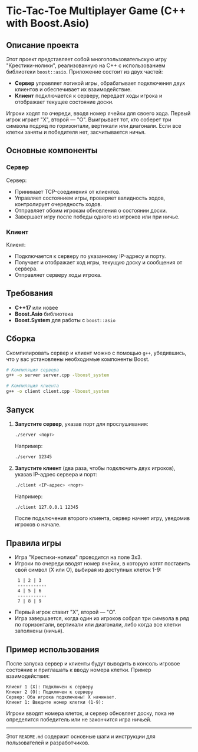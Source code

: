 # Tic-Tac-Toe Multiplayer Game (C++ with Boost.Asio)

## Описание проекта
Этот проект представляет собой многопользовательскую игру "Крестики-нолики", реализованную на C++ с использованием библиотеки `boost::asio`. Приложение состоит из двух частей:
- **Сервер** управляет логикой игры, обрабатывает подключения двух клиентов и обеспечивает их взаимодействие.
- **Клиент** подключается к серверу, передает ходы игрока и отображает текущее состояние доски.

Игроки ходят по очереди, вводя номер ячейки для своего хода. Первый игрок играет "X", второй — "O". Выигрывает тот, кто соберет три символа подряд по горизонтали, вертикали или диагонали. Если все клетки заняты и победителя нет, засчитывается ничья.

## Основные компоненты
### Сервер
Сервер:
- Принимает TCP-соединения от клиентов.
- Управляет состоянием игры, проверяет валидность ходов, контролирует очередность ходов.
- Отправляет обоим игрокам обновления о состоянии доски.
- Завершает игру после победы одного из игроков или при ничье.

### Клиент
Клиент:
- Подключается к серверу по указанному IP-адресу и порту.
- Получает и отображает ход игры, текущую доску и сообщения от сервера.
- Отправляет серверу ходы игрока.

## Требования
- **C++17** или новее
- **Boost.Asio** библиотека
- **Boost.System** для работы с `boost::asio`

## Сборка
Скомпилировать сервер и клиент можно с помощью `g++`, убедившись, что у вас установлены необходимые компоненты Boost.

```bash
# Компиляция сервера
g++ -o server server.cpp -lboost_system

# Компиляция клиента
g++ -o client client.cpp -lboost_system
```

## Запуск
1. **Запустите сервер**, указав порт для прослушивания:
   ```bash
   ./server <порт>
   ```
   Например:
   ```bash
   ./server 12345
   ```

2. **Запустите клиент** (два раза, чтобы подключить двух игроков), указав IP-адрес сервера и порт:
   ```bash
   ./client <IP-адрес> <порт>
   ```
   Например:
   ```bash
   ./client 127.0.0.1 12345
   ```

   После подключения второго клиента, сервер начнет игру, уведомив игроков о начале.

## Правила игры
- Игра "Крестики-нолики" проводится на поле 3x3.
- Игроки по очереди вводят номер ячейки, в которую хотят поставить свой символ (X или O), выбирая из доступных клеток 1-9:
  ```
   1 | 2 | 3
   -----------
   4 | 5 | 6
   -----------
   7 | 8 | 9
  ```
- Первый игрок ставит "X", второй — "O".
- Игра завершается, когда один из игроков собрал три символа в ряд по горизонтали, вертикали или диагонали, либо когда все клетки заполнены (ничья).

## Пример использования
После запуска сервер и клиенты будут выводить в консоль игровое состояние и приглашать к вводу номера клетки. Пример взаимодействия:

```
Клиент 1 (X): Подключен к серверу
Клиент 2 (O): Подключен к серверу
Сервер: Оба игрока подключены! X начинает.
Клиент 1: Введите номер клетки (1-9):
```

Игроки вводят номера клеток, и сервер обновляет доску, пока не определится победитель или не закончится игра ничьей.


--- 

Этот `README.md` содержит основные шаги и инструкции для пользователей и разработчиков.
